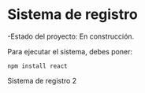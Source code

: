 <h1> Sistema de registro</h1>

-Estado del proyecto: En construcción.

Para ejecutar el sistema, debes poner:

``npm install react ``

Sistema de registro 2
